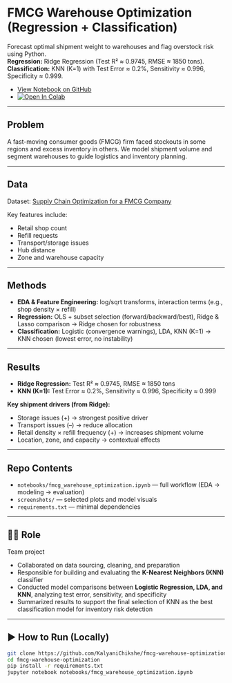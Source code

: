 # FMCG Warehouse Optimization (Regression + Classification)

Forecast optimal shipment weight to warehouses and flag overstock risk using Python.  
**Regression:** Ridge Regression (Test R² ≈ 0.9745, RMSE ≈ 1850 tons).  
**Classification:** KNN (K=1) with Test Error ≈ 0.2%, Sensitivity ≈ 0.996, Specificity ≈ 0.999.  

- [View Notebook on GitHub](notebooks/fmcg_warehouse_optimization.ipynb)  
- [![Open In Colab](https://colab.research.google.com/assets/colab-badge.svg)](https://colab.research.google.com/github/KalyaniChikshe/fmcg-warehouse-optimization/blob/main/notebooks/fmcg_warehouse_optimization.ipynb)

---

## Problem
A fast-moving consumer goods (FMCG) firm faced stockouts in some regions and excess inventory in others. We model shipment volume and segment warehouses to guide logistics and inventory planning.

---

## Data
Dataset: [Supply Chain Optimization for a FMCG Company](https://www.kaggle.com/datasets/suraj9727/supply-chain-optimization-for-a-fmcg-company)  

Key features include:  
- Retail shop count  
- Refill requests  
- Transport/storage issues  
- Hub distance  
- Zone and warehouse capacity  

---

## Methods
- **EDA & Feature Engineering:** log/sqrt transforms, interaction terms (e.g., shop density × refill)  
- **Regression:** OLS + subset selection (forward/backward/best), Ridge & Lasso comparison → Ridge chosen for robustness  
- **Classification:** Logistic (convergence warnings), LDA, KNN (K=1) → KNN chosen (lowest error, no instability)  

---

## Results
- **Ridge Regression:** Test R² ≈ 0.9745, RMSE ≈ 1850 tons  
- **KNN (K=1):** Test Error ≈ 0.2%, Sensitivity ≈ 0.996, Specificity ≈ 0.999  

**Key shipment drivers (from Ridge):**  
- Storage issues (+) → strongest positive driver  
- Transport issues (–) → reduce allocation  
- Retail density × refill frequency (+) → increases shipment volume  
- Location, zone, and capacity → contextual effects  

---

## Repo Contents
- `notebooks/fmcg_warehouse_optimization.ipynb` — full workflow (EDA → modeling → evaluation)  
- `screenshots/` — selected plots and model visuals  
- `requirements.txt` — minimal dependencies  

---
## 🧑‍💻 Role
Team project
- Collaborated on data sourcing, cleaning, and preparation  
- Responsible for building and evaluating the **K-Nearest Neighbors (KNN)** classifier  
- Conducted model comparisons between **Logistic Regression, LDA, and KNN**, analyzing test error, sensitivity, and specificity  
- Summarized results to support the final selection of KNN as the best classification model for inventory risk detection  

---

## ▶️ How to Run (Locally)
```bash
git clone https://github.com/KalyaniChikshe/fmcg-warehouse-optimization.git
cd fmcg-warehouse-optimization
pip install -r requirements.txt
jupyter notebook notebooks/fmcg_warehouse_optimization.ipynb
